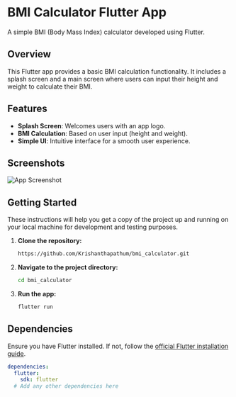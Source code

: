 # BMI Calculator Flutter App

A simple BMI (Body Mass Index) calculator developed using Flutter.

## Overview

This Flutter app provides a basic BMI calculation functionality. It includes a splash screen and a main screen where users can input their height and weight to calculate their BMI.

## Features

- **Splash Screen**: Welcomes users with an app logo.
- **BMI Calculation**: Based on user input (height and weight).
- **Simple UI**: Intuitive interface for a smooth user experience.

## Screenshots

![App Screenshot](screenshots/screenshot.png)


## Getting Started

These instructions will help you get a copy of the project up and running on your local machine for development and testing purposes.

1. **Clone the repository:**

    ```bash
    https://github.com/Krishanthapathum/bmi_calculator.git
    ```

2. **Navigate to the project directory:**

    ```bash
    cd bmi_calculator
    ```

3. **Run the app:**

    ```bash
    flutter run
    ```

## Dependencies

Ensure you have Flutter installed. If not, follow the [official Flutter installation guide](https://flutter.dev/docs/get-started/install).

```yaml
dependencies:
  flutter:
    sdk: flutter
  # Add any other dependencies here
